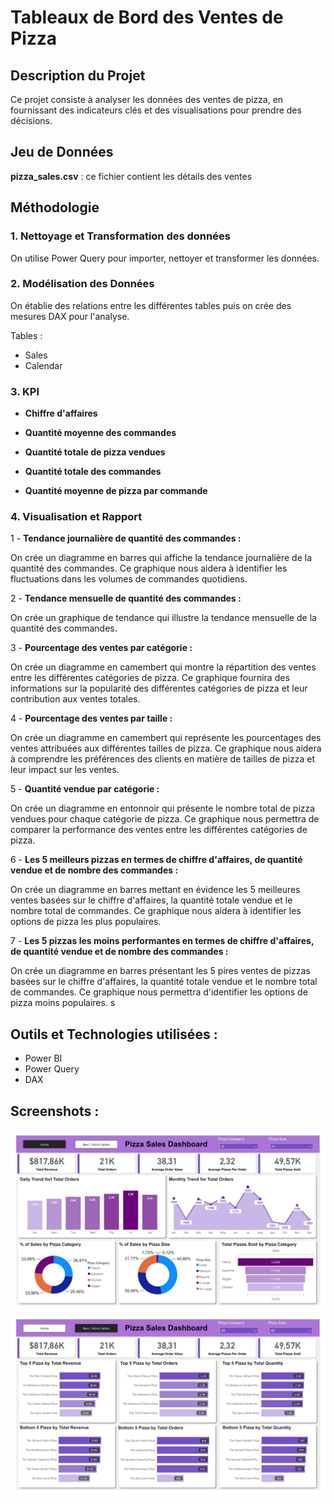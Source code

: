 # Tableaux de Bord des Ventes de Pizza

## Description du Projet

Ce projet consiste à analyser les données des ventes de pizza, en fournissant des indicateurs clés et des visualisations pour prendre des décisions.

## Jeu de Données

**pizza_sales.csv** : ce fichier contient les détails des ventes

## Méthodologie

### 1. Nettoyage et Transformation des données
On utilise Power Query pour importer, nettoyer et transformer les données.

### 2. Modélisation des Données
On établie des relations entre les différentes tables puis on crée des mesures DAX pour l'analyse.

Tables :

- Sales
- Calendar

### 3. KPI

- **Chiffre d'affaires**

- **Quantité moyenne des commandes**

- **Quantité totale de pizza vendues**

- **Quantité totale des commandes**

- **Quantité moyenne de pizza par commande**

### 4. Visualisation et Rapport

1 - **Tendance journalière de quantité des commandes :** 

On crée un diagramme en barres qui affiche la tendance journalière de la quantité des commandes. 
Ce graphique nous aidera à identifier les fluctuations dans les volumes de commandes quotidiens.

2 - **Tendance mensuelle de quantité des commandes :** 

On crée un graphique de tendance qui illustre la tendance mensuelle de la quantité des commandes.

3 - **Pourcentage des ventes par catégorie :** 

On crée un diagramme en camembert qui montre la répartition des ventes entre les différentes catégories de pizza. Ce graphique fournira des informations sur la popularité des différentes catégories de pizza et leur contribution aux ventes totales.

4 - **Pourcentage des ventes par taille :** 

On crée un diagramme en camembert qui représente les pourcentages des ventes attribuées aux différentes tailles de pizza. Ce graphique nous aidera à comprendre les préférences des clients en matière de tailles de pizza et leur impact sur les ventes.

5 - **Quantité vendue par catégorie :** 

On crée un diagramme en entonnoir qui présente le nombre total de pizza vendues pour chaque catégorie de pizza. 
Ce graphique nous permettra de comparer la performance des ventes entre les différentes catégories de pizza.

6 - **Les 5 meilleurs pizzas en termes de chiffre d'affaires, de quantité vendue et de nombre des commandes :**

On crée un diagramme en barres mettant en évidence les 5 meilleures ventes basées sur le chiffre d'affaires, la quantité totale vendue et le nombre total de commandes. Ce graphique nous aidera à identifier les options de pizza les plus populaires.

7 - **Les 5 pizzas les moins performantes en termes de chiffre d'affaires, de quantité vendue et de nombre des commandes :** 

On crée un diagramme en barres présentant les 5 pires ventes de pizzas basées sur le chiffre d'affaires, la quantité totale vendue et le nombre total de commandes. Ce graphique nous permettra d'identifier les options de pizza moins populaires.
s
## Outils et Technologies utilisées :

-	Power BI
-	Power Query
-	DAX

## Screenshots :

![page1](./screenshots/page1.jpg)
![page2](./screenshots/page2.jpg)